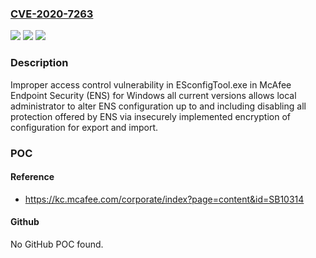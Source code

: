 ### [CVE-2020-7263](https://cve.mitre.org/cgi-bin/cvename.cgi?name=CVE-2020-7263)
![](https://img.shields.io/static/v1?label=Product&message=Endpoint%20Security%20(ENS)%20for%20Window&color=blue)
![](https://img.shields.io/static/v1?label=Version&message=10.7.x%3C%3D%20ENS%2010.7.0%20July%202020%20Update%20&color=brighgreen)
![](https://img.shields.io/static/v1?label=Vulnerability&message=CWE-264%20Permissions%2C%20Privileges%2C%20and%20Access%20Controls&color=brighgreen)

### Description

Improper access control vulnerability in ESconfigTool.exe in McAfee Endpoint Security (ENS) for Windows all current versions allows local administrator to alter ENS configuration up to and including disabling all protection offered by ENS via insecurely implemented encryption of configuration for export and import.

### POC

#### Reference
- https://kc.mcafee.com/corporate/index?page=content&id=SB10314

#### Github
No GitHub POC found.

